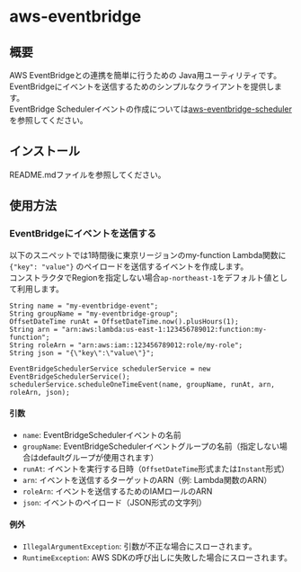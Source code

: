 # aws-eventbridge

## 概要

AWS EventBridgeとの連携を簡単に行うための Java用ユーティリティです。  
EventBridgeにイベントを送信するためのシンプルなクライアントを提供します。  
EventBridge Schedulerイベントの作成については[aws-eventbridge-scheduler](aws-eventbridge-scheduler/README.md)を参照してください。

## インストール

README.mdファイルを参照してください。

## 使用方法

### EventBridgeにイベントを送信する

以下のスニペットでは1時間後に東京リージョンのmy-function Lambda関数に`{"key": "value"}`
のペイロードを送信するイベントを作成します。  
コンストラクタでRegionを指定しない場合`ap-northeast-1`をデフォルト値として利用します。

```
String name = "my-eventbridge-event";
String groupName = "my-eventbridge-group";
OffsetDateTime runAt = OffsetDateTime.now().plusHours(1);
String arn = "arn:aws:lambda:us-east-1:123456789012:function:my-function";
String roleArn = "arn:aws:iam::123456789012:role/my-role";
String json = "{\"key\":\"value\"}";

EventBridgeSchedulerService schedulerService = new EventBridgeSchedulerService();
schedulerService.scheduleOneTimeEvent(name, groupName, runAt, arn, roleArn, json);
```

#### 引数

- `name`: EventBridgeSchedulerイベントの名前
- `groupName`: EventBridgeSchedulerイベントグループの名前（指定しない場合はdefaultグループが使用されます）
- `runAt`: イベントを実行する日時（`OffsetDateTime`形式または`Instant`形式）
- `arn`: イベントを送信するターゲットのARN（例: Lambda関数のARN）
- `roleArn`: イベントを送信するためのIAMロールのARN
- `json`: イベントのペイロード（JSON形式の文字列）

#### 例外

- `IllegalArgumentException`: 引数が不正な場合にスローされます。
- `RuntimeException`: AWS SDKの呼び出しに失敗した場合にスローされます。

